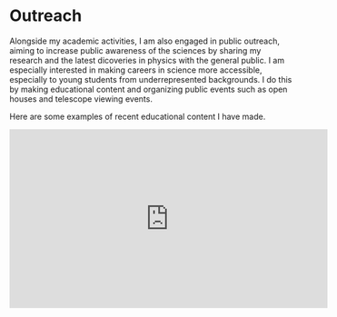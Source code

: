# Outreach

Alongside my academic activities, I am also engaged in public outreach, aiming to increase public awareness of the sciences by sharing my research and the latest dicoveries in physics with the general public. I am especially interested in making careers in science more accessible, especially to young students from underrepresented backgrounds. I do this by making educational content and organizing public events such as open houses and telescope viewing events.

Here are some examples of recent educational content I have made.

<iframe width="560" height="315" src="https://www.youtube.com/embed/OHdUFPAK7f0?si=w6DHcXhuaZJp-gbe" title="YouTube video player" frameborder="0" allow="accelerometer; autoplay; clipboard-write; encrypted-media; gyroscope; picture-in-picture; web-share" referrerpolicy="strict-origin-when-cross-origin" allowfullscreen></iframe>


